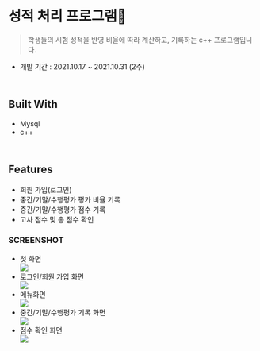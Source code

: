 # 성적 처리 프로그램💾
> 학생들의 시험 성적을 반영 비율에 따라 계산하고, 기록하는 c++ 프로그램입니다.

* 개발 기간 : 2021.10.17 ~ 2021.10.31 (2주)

<br>Built With
--------------------
<ul>
  <li>Mysql</li>
  <li>c++</li>
</ul>

<br>Features
--------------------
<ul>
  <li>회원 가입(로그인)</li>
  <li>중간/기말/수행평가 평가 비율 기록</li>
  <li>중간/기말/수행평가 점수 기록</li>
  <li>고사 점수 및 총 점수 확인</li>
</ul>


### SCREENSHOT
<ul>
 <li>첫 화면 </li>
 <img src=https://github.com/Suyeon04/Rating_Processing_Program/blob/main/img/005.png/>
 <li>로그인/회원 가입 화면 </li>
<img src=https://github.com/Suyeon04/Rating_Processing_Program/blob/main/img/006.png/>
 <li>메뉴화면 </li>
<img src=https://github.com/Suyeon04/Rating_Processing_Program/blob/main/img/007.png/>
 <li>중간/기말/수행평가 기록 화면 </li>
<img src=https://github.com/Suyeon04/Rating_Processing_Program/blob/main/img/008.png/>
 <li>점수 확인 화면 </li>
<img src=https://github.com/Suyeon04/Rating_Processing_Program/blob/main/img/009.png/>
</ul>
